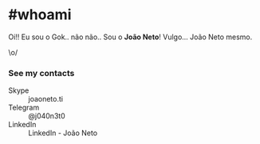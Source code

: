 # #whoami 

Oi!! Eu sou o Gok.. não não.. Sou o **João Neto**! Vulgo... João Neto mesmo.

\o/

### See my contacts

<dl>
<dt>Skype</dt>
<dd>joaoneto.ti</dd>
<dt>Telegram</dt>
<dd>@j040n3t0</dd>
<dt>LinkedIn</dt>
<dd><a href:"https://www.linkedin.com/in/joão-neto">LinkedIn - João Neto</a></dd>
</dl>

